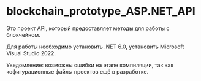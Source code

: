# blockchain_prototype_ASP.NET_API

Это проект API, который предоставляет методы для работы с блокчейном.

Для работы необходимо установить .NET 6.0, установить Microsoft Visual Studio 2022.

Уведомление: возможны ошибки на этапе компиляции, так как кофигурационные файлы проектов ещё в разработке. 
